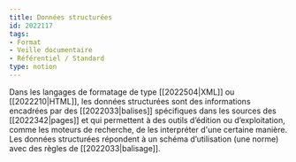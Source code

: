 ```yaml
---
title: Données structurées
id: 2022117
tags:
- Format
- Veille documentaire
- Référentiel / Standard
type: notion
---
```


Dans les langages de formatage de type [[2022504|XML]] ou [[2022210|HTML]], les données structurées sont des informations encadrées par des [[2022033|balises]] spécifiques dans les sources des [[2022342|pages]] et qui permettent à des outils d’édition ou d’exploitation, comme les moteurs de recherche, de les interpréter d'une certaine manière. Les données structurées répondent à un schéma d’utilisation (une norme) avec des règles de [[2022033|balisage]].

